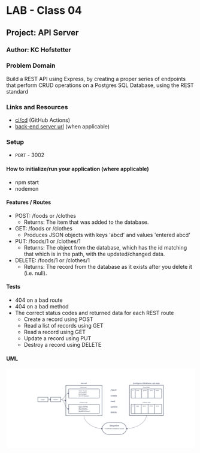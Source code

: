 # LAB - Class 04

## Project: API Server

### Author: KC Hofstetter

### Problem Domain

Build a REST API using Express, by creating a proper series of endpoints that perform CRUD operations on a Postgres SQL Database, using the REST standard

### Links and Resources

- [ci/cd](https://github.com/khofstetter94/basic-api-server/pull/1) (GitHub Actions)
- [back-end server url](https://kmh-basic-api-app.herokuapp.com/) (when applicable)

### Setup

- `PORT` - 3002

#### How to initialize/run your application (where applicable)

- npm start
- nodemon

#### Features / Routes

- POST: /foods or /clothes
  - Returns: The item that was added to the database.
- GET: /foods or /clothes
  - Produces JSON objects with keys 'abcd' and values 'entered abcd'
- PUT: /foods/1 or /clothes/1
  - Returns: The object from the database, which has the id matching that which is in the path, with the updated/changed data.
- DELETE: /foods/1 or /clothes/1
  - Returns: The record from the database as it exists after you delete it (i.e. null).

#### Tests

- 404 on a bad route
- 404 on a bad method
- The correct status codes and returned data for each REST route
  - Create a record using POST
  - Read a list of records using GET
  - Read a record using GET
  - Update a record using PUT
  - Destroy a record using DELETE

#### UML

![API Server - Lab 04](./img/UML.png)

